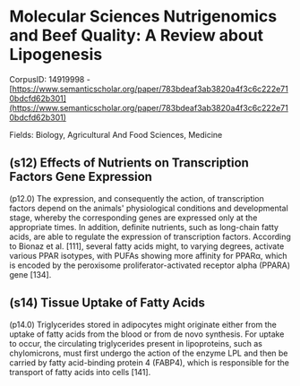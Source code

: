# Molecular Sciences Nutrigenomics and Beef Quality: A Review about Lipogenesis

CorpusID: 14919998 - [https://www.semanticscholar.org/paper/783bdeaf3ab3820a4f3c6c222e710bdcfd62b301](https://www.semanticscholar.org/paper/783bdeaf3ab3820a4f3c6c222e710bdcfd62b301)

Fields: Biology, Agricultural And Food Sciences, Medicine

## (s12) Effects of Nutrients on Transcription Factors Gene Expression
(p12.0) The expression, and consequently the action, of transcription factors depend on the animals' physiological conditions and developmental stage, whereby the corresponding genes are expressed only at the appropriate times. In addition, definite nutrients, such as long-chain fatty acids, are able to regulate the expression of transcription factors. According to Bionaz et al. [111], several fatty acids might, to varying degrees, activate various PPAR isotypes, with PUFAs showing more affinity for PPARα, which is encoded by the peroxisome proliferator-activated receptor alpha (PPARA) gene [134].
## (s14) Tissue Uptake of Fatty Acids
(p14.0) Triglycerides stored in adipocytes might originate either from the uptake of fatty acids from the blood or from de novo synthesis. For uptake to occur, the circulating triglycerides present in lipoproteins, such as chylomicrons, must first undergo the action of the enzyme LPL and then be carried by fatty acid-binding protein 4 (FABP4), which is responsible for the transport of fatty acids into cells [141].

